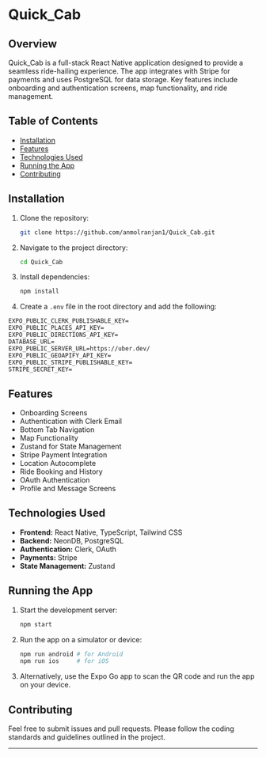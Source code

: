 # Quick_Cab

## Overview
Quick_Cab is a full-stack React Native application designed to provide a seamless ride-hailing experience. The app integrates with Stripe for payments and uses PostgreSQL for data storage. Key features include onboarding and authentication screens, map functionality, and ride management.

## Table of Contents
- [Installation](#installation)
- [Features](#features)
- [Technologies Used](#technologies-used)
- [Running the App](#running-the-app)
- [Contributing](#contributing)

## Installation
1. Clone the repository:
    ```bash
    git clone https://github.com/anmolranjan1/Quick_Cab.git
    ```
2. Navigate to the project directory:
    ```bash
    cd Quick_Cab
    ```
3. Install dependencies:
    ```bash
    npm install
    ```
4. Create a `.env` file in the root directory and add the following:

```plaintext
EXPO_PUBLIC_CLERK_PUBLISHABLE_KEY=
EXPO_PUBLIC_PLACES_API_KEY=
EXPO_PUBLIC_DIRECTIONS_API_KEY=
DATABASE_URL=
EXPO_PUBLIC_SERVER_URL=https://uber.dev/
EXPO_PUBLIC_GEOAPIFY_API_KEY=
EXPO_PUBLIC_STRIPE_PUBLISHABLE_KEY=
STRIPE_SECRET_KEY=
```

## Features
- Onboarding Screens
- Authentication with Clerk Email
- Bottom Tab Navigation
- Map Functionality
- Zustand for State Management
- Stripe Payment Integration
- Location Autocomplete
- Ride Booking and History
- OAuth Authentication
- Profile and Message Screens

## Technologies Used
- **Frontend:** React Native, TypeScript, Tailwind CSS
- **Backend:** NeonDB, PostgreSQL
- **Authentication:** Clerk, OAuth
- **Payments:** Stripe
- **State Management:** Zustand

## Running the App
1. Start the development server:
    ```bash
    npm start
    ```
2. Run the app on a simulator or device:
    ```bash
    npm run android # for Android
    npm run ios     # for iOS
    ```
3. Alternatively, use the Expo Go app to scan the QR code and run the app on your device.

## Contributing
Feel free to submit issues and pull requests. Please follow the coding standards and guidelines outlined in the project.

---
